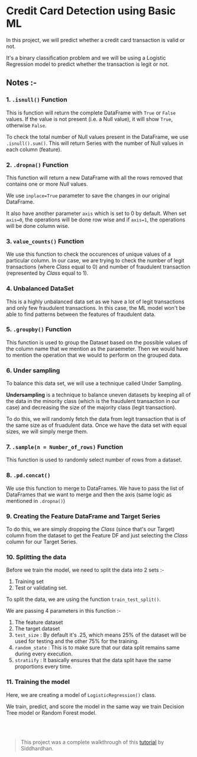 # Credit Card Detection using Basic ML

In this project, we will predict whether a credit card transaction is valid or not. 

It's a binary classification problem and we will be using a Logistic Regression model to predict whether the transaction is legit or not.

## Notes :-

### 1. `.isnull()` Function
This is function will return the complete DataFrame with `True` or `False` values. If the value is not present (i.e. a Null value), it will show `True`, otherwise `False`.

To check the total number of Null values present in the DataFrame, we use `.isnull().sum()`. This will return Series with the number of Null values in each column (feature).

### 2. `.dropna()` Function
This function will return a new DataFrame with all the rows removed that contains one or more *Null* values.

We use `inplace=True` parameter to save the changes in our original DataFrame.

It also have another parameter `axis` which is set to 0 by default. When set `axis=0`, the operations will be done row wise and if `axis=1`, the operations will be done column wise.

### 3. `value_counts()` Function
We use this function to check the occurences of unique values of a particular column. In our case, we are trying to check the number of legit transactions (where *Class* equal to 0) and number of fraudulent transaction (represented by *Class* equal to 1).

### 4. Unbalanced DataSet
This is a highly unbalanced data set as we have a lot of legit transactions and only few fraudulent transactions. In this case, the ML model won't be able to find patterns between the features of fraudulent data.

### 5. `.groupby()` Function
This function is used to group the Dataset based on the possible values of the column name that we mention as the paraemeter. Then we would have to mention the operation that we would to perform on the grouped data.

### 6. Under sampling
To balance this data set, we will use a technique called Under Sampling.

**Undersampling** is a technique to balance uneven datasets by keeping all of the data in the minority class (which is the fraudulent transaction in our case) and decreasing the size of the majority class (legit transaction).

To do this, we will randomly fetch the data from legit transaction that is of the same size as of fruadulent data. Once we have the data set with equal sizes, we will simply merge them.

### 7. `.sample(n = Number_of_rows)` Function
This function is used to randomly select number of rows from a dataset.

### 8. `.pd.concat()`
We use this function to merge to DataFrames. We have to pass the list of DataFrames that we want to merge and then the axis (same logic as mentioned in `.dropna()`)

### 9. Creating the Feature DataFrame and Target Series
To do this, we are simply dropping the *Class* (since that's our Target) column from the dataset  to get the Feature DF and just selecting the *Class* column for our Target Series.

### 10. Splitting the data
Before we train the model, we need to split the data into 2 sets :-
1. Training set
2. Test or validating set.

To split the data, we are using the function `train_test_split()`.

We are passing 4 parameters in this function :-
1. The feature dataset
2. The target dataset
3. `test_size` : By default it's .25, which means 25% of the dataset will be used for testing and the other 75% for the training.
4. `random_state` : This is to make sure that our data split remains same during every execution.
5. `stratiify` : It basically ensures that the data split have the same proportions every time.

### 11. Training the model
Here, we are creating a model of `LogisticRegression()` class.

We train, predict, and score the model in the same way we train Decision Tree model or Random Forest model.

<br><br>

> This project was a complete walkthrough of this [tutorial](https://youtu.be/NCgjcHLFNDg?si=hQSOsp_KZ4r1Owsv) by Siddhardhan.
